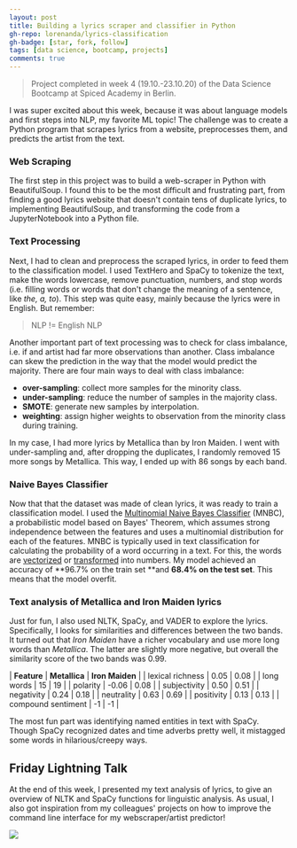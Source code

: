 ```yaml
---
layout: post
title: Building a lyrics scraper and classifier in Python
gh-repo: lorenanda/lyrics-classification
gh-badge: [star, fork, follow]
tags: [data science, bootcamp, projects]
comments: true
---
```


>Project completed in week 4 (19.10.-23.10.20) of the Data Science Bootcamp at Spiced Academy in Berlin.

I was super excited about this week, because it was about language models and first steps into NLP, my favorite ML topic! The challenge was to create a Python program that scrapes lyrics from a website, preprocesses them, and predicts the artist from the text.

### Web Scraping

The first step in this project was to build a web-scraper in Python with BeautifulSoup. I found this to be the most difficult and frustrating part, from finding a good lyrics website that doesn't contain tens of duplicate lyrics, to implementing BeautifulSoup, and transforming the code from a JupyterNotebook into a Python file.

### Text Processing

Next, I had to clean and preprocess the scraped lyrics, in order to feed them to the classification model. I used TextHero and SpaCy to tokenize the text, make the words lowercase, remove punctuation, numbers, and stop words (i.e. filling words or words that don't change the meaning of a sentence, like *the, a, to*). This step was quite easy, mainly because the lyrics were in English. But remember:

> NLP != English NLP

Another important part of text processing was to check for class imbalance, i.e. if and artist had far more observations than another. Class imbalance can skew the prediction in the way that the model would predict the majority. There are four main ways to deal with class imbalance:

-   **over-sampling**: collect more samples for the minority class.
-   **under-sampling**: reduce the number of samples in the majority class.
-   **SMOTE**: generate new samples by interpolation.
-   **weighting**: assign higher weights to observation from the minority class during training.

In my case, I had more lyrics by Metallica than by Iron Maiden. I went with under-sampling and, after dropping the duplicates, I randomly removed 15 more songs by Metallica. This way, I ended up with 86 songs by each band.

### Naive Bayes Classifier

Now that that the dataset was made of clean lyrics, it was ready to train a classification model. I used the [Multinomial Naive Bayes Classifier](https://scikit-learn.org/stable/modules/naive_bayes.html#multinomial-naive-bayes) (MNBC), a probabilistic model based on Bayes' Theorem, which assumes strong independence between the features and uses a multinomial distribution for each of the features. MNBC is typically used in text classification for calculating the probability of a word occurring in a text. For this, the words are [vectorized](https://scikit-learn.org/stable/modules/generated/sklearn.feature_extraction.text.CountVectorizer.html#sklearn.feature_extraction.text.CountVectorizer) or [transformed](https://scikit-learn.org/stable/modules/generated/sklearn.feature_extraction.text.TfidfTransformer.html) into numbers. My model achieved an accuracy of **96.7% on the train set **and **68.4% on the test set**. This means that the model overfit.

### Text analysis of Metallica and Iron Maiden lyrics

Just for fun, I also used NLTK, SpaCy, and VADER to explore the lyrics. Specifically, I looks for similarities and differences between the two bands. It turned out that *Iron Maiden* have a richer vocabulary and use more long words than *Metallica*. The latter are slightly more negative, but overall the similarity score of the two bands was 0.99.

| **Feature** | **Metallica** | **Iron Maiden** |
| lexical richness | 0.05 | 0.08 |
| long words | 15 | 19 |
| polarity | -0.06 | 0.08 |
| subjectivity | 0.50 | 0.51 |
| negativity | 0.24 | 0.18 |
| neutrality | 0.63 | 0.69 |
| positivity | 0.13 | 0.13 |
| compound sentiment | -1 | -1 |

The most fun part was identifying named entities in text with SpaCy. Though SpaCy recognized dates and time adverbs pretty well, it mistagged some words in hilarious/creepy ways.

## Friday Lightning Talk

At the end of this week, I presented my text analysis of lyrics, to give an overview of NLTK and SpaCy functions for linguistic analysis. As usual, I also got inspiration from my colleagues' projects on how to improve the command line interface for my webscraper/artist predictor!

[![](https://lorenaciutacu.files.wordpress.com/2020/10/ironmaiden_wordcould.png?w=369)](https://lorenaciutacu.files.wordpress.com/2020/10/ironmaiden_wordcould.png)